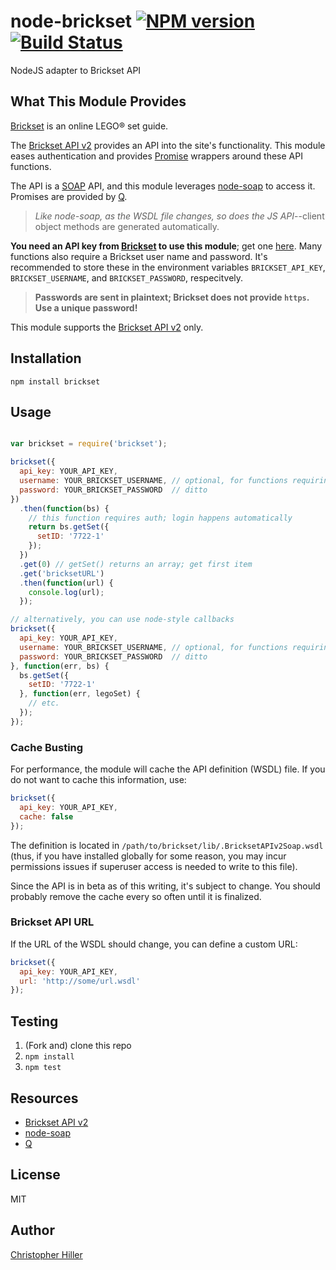 # node-brickset [![NPM version](https://badge.fury.io/js/brickset.svg)](http://badge.fury.io/js/brickset) [![Build Status](https://travis-ci.org/boneskull/node-brickset.svg?branch=master)](https://travis-ci.org/boneskull/node-brickset)

NodeJS adapter to Brickset API

## What This Module Provides

[Brickset](http://brickset.com) is an online LEGO&reg; set guide.

The [Brickset API v2](http://brickset.com/tools/webservices/v2) provides an API
into the site's functionality.  This module eases authentication and provides
[Promise](https://www.promisejs.org/) wrappers around these API functions.

The API is a [SOAP](http://en.wikipedia.org/wiki/SOAP) API,
and this module leverages [node-soap](https://github.com/vpulim/node-soap) to
 access it.  Promises are provided by [Q](https://github.com/kriskowal/q).

> *Like node-soap, as the WSDL file changes, so does the JS API*--client object
methods are generated automatically.

**You need an API key from [Brickset](http://brickset.com) to use this
module**; get one [here](http://brickset.com/tools/webservices/requestkey).
Many functions also require a Brickset user name and password.  It's
recommended to store these in the environment variables `BRICKSET_API_KEY`,
`BRICKSET_USERNAME`, and `BRICKSET_PASSWORD`, respecitvely.

> **Passwords are sent in plaintext; Brickset does not provide `https`.  Use
a unique password!**

This module supports the [Brickset API v2](http://brickset.com/tools/webservices/v2) only.

## Installation

`npm install brickset`

## Usage

```js

var brickset = require('brickset');

brickset({
  api_key: YOUR_API_KEY,
  username: YOUR_BRICKSET_USERNAME, // optional, for functions requiring auth
  password: YOUR_BRICKSET_PASSWORD  // ditto
})
  .then(function(bs) {
    // this function requires auth; login happens automatically
    return bs.getSet({
      setID: '7722-1'
    });
  })
  .get(0) // getSet() returns an array; get first item
  .get('bricksetURL')
  .then(function(url) {
    console.log(url);
  });

// alternatively, you can use node-style callbacks
brickset({
  api_key: YOUR_API_KEY,
  username: YOUR_BRICKSET_USERNAME, // optional, for functions requiring auth
  password: YOUR_BRICKSET_PASSWORD  // ditto
}, function(err, bs) {
  bs.getSet({
    setID: '7722-1'
  }, function(err, legoSet) {
    // etc.
  });
});
```

### Cache Busting

For performance, the module will cache the API definition (WSDL) file.  If
you do not want to cache this information, use:

```js
brickset({
  api_key: YOUR_API_KEY,
  cache: false
});
```

The definition is located in `/path/to/brickset/lib/.BricksetAPIv2Soap.wsdl`
(thus, if you have installed globally for some reason,
you may incur permissions issues if superuser access is needed to write to
this file).

Since the API is in beta as of this writing, it's subject to change.  You
should probably remove the cache every so often until it is finalized.

### Brickset API URL

If the URL of the WSDL should change, you can define a custom URL:

```js
brickset({
  api_key: YOUR_API_KEY,
  url: 'http://some/url.wsdl'
});
```
## Testing

1.  (Fork and) clone this repo
2.  `npm install`
3.  `npm test`

## Resources

- [Brickset API v2](http://brickset.com/tools/webservices/v2)
- [node-soap](https://github.com/vpulim/node-soap)
- [Q](https://github.com/kriskowal/q)

## License

MIT

## Author

[Christopher Hiller](http://boneskull.github.io)

